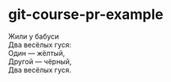 # git-course-pr-example

Жили у бабуси  
Два весёлых гуся:  
Один — жёлтый,  
Другой — чёрный,  
Два весёлых гуся.  
